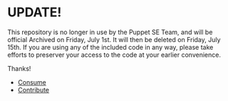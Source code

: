 UPDATE!
==========================

This repository is no longer in use by the Puppet SE Team, and will be official Archived on Friday, July 1st.
It will then be deleted on Friday, July 15th.  If you are using any of the included code in any way, please take
efforts to preserver your access to the code at your earlier convenience.

Thanks!

* [Consume](docs/consume.md)
* [Contribute](docs/contribute.md)
